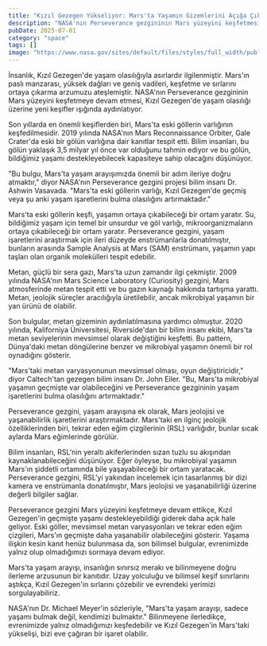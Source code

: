 ```yaml
---
title: "Kızıl Gezegen Yükseliyor: Mars'ta Yaşamın Gizemlerini Açığa Çıkarmak"
description: "NASA'nın Perseverance gezgininin Mars yüzeyini keşfetmesi, Kızıl Gezegen'de yaşam olasılığı üzerine yeni keşifler ışığında aydınlatıyor. Eski göllerden metan gizemlerine kadar, bilim insanlarının son bulgularını ve bunları insanlığın Dünya dışındaki yaşam arayışına ne anlama geldiğini inceliyoruz."
pubDate: 2025-07-01
category: "space"
tags: []
image: "https://www.nasa.gov/sites/default/files/styles/full_width/public/thumbnails/image/pia24466-16.jpg (NASA'nın Perseverance gezgininin Mars manzarasını yakalıyor)"
---
```


İnsanlık, Kızıl Gezegen'de yaşam olasılığıyla asırlardır ilgilenmiştir. Mars'ın paslı manzarası, yüksek dağları ve geniş vadileri, keşfetme ve sırlarını ortaya çıkarma arzumuzu ateşlemiştir. NASA'nın Perseverance gezgininin Mars yüzeyini keşfetmeye devam etmesi, Kızıl Gezegen'de yaşam olasılığı üzerine yeni keşifler ışığında aydınlatıyor.

Son yıllarda en önemli keşiflerden biri, Mars'ta eski göllerin varlığının keşfedilmesidir. 2019 yılında NASA'nın Mars Reconnaissance Orbiter, Gale Crater'da eski bir gölün varlığına dair kanıtlar tespit etti. Bilim insanları, bu gölün yaklaşık 3,5 milyar yıl önce var olduğunu tahmin ediyor ve bu gölün, bildiğimiz yaşamı destekleyebilecek kapasiteye sahip olacağını düşünüyor.

"Bu bulgu, Mars'ta yaşam arayışımızda önemli bir adım ileriye doğru atmaktır," diyor NASA'nın Perseverance gezgini projesi bilim insanı Dr. Ashwin Vasavada. "Mars'ta eski göllerin varlığı, Kızıl Gezegen'de geçmiş veya şu anki yaşam işaretlerini bulma olasılığını artırmaktadır."

Mars'ta eski göllerin keşfi, yaşamın ortaya çıkabileceği bir ortam yaratır. Su, bildiğimiz yaşam için temel bir unsurdur ve göl varlığı, mikroorganizmaların ortaya çıkabileceği bir ortam yaratır. Perseverance gezgini, yaşam işaretlerini araştırmak için ileri düzeyde enstrümanlarla donatılmıştır, bunların arasında Sample Analysis at Mars (SAM) enstrümanı, yaşamın yapı taşları olan organik molekülleri tespit edebilir.

Metan, güçlü bir sera gazı, Mars'ta uzun zamandır ilgi çekmiştir. 2009 yılında NASA'nın Mars Science Laboratory (Curiosity) gezgini, Mars atmosferinde metan tespit etti ve bu gazın kaynağı hakkında tartışma yarattı. Metan, jeolojik süreçler aracılığıyla üretilebilir, ancak mikrobiyal yaşamın bir yan ürünü de olabilir.

Son bulgular, metan gizeminin aydınlatılmasına yardımcı olmuştur. 2020 yılında, Kaliforniya Üniversitesi, Riverside'dan bir bilim insanı ekibi, Mars'ta metan seviyelerinin mevsimsel olarak değiştiğini keşfetti. Bu pattern, Dünya'daki metan döngülerine benzer ve mikrobiyal yaşamın önemli bir rol oynadığını gösterir.

"Mars'taki metan varyasyonunun mevsimsel olması, oyun değiştiricidir," diyor Caltech'tan gezegen bilim insanı Dr. John Eiler. "Bu, Mars'ta mikrobiyal yaşamın geçmişte var olabileceğini ve Perseverance gezgininin yaşam işaretlerini bulma olasılığını artırmaktadır."

Perseverance gezgini, yaşam arayışına ek olarak, Mars jeolojisi ve yaşanabilirlik işaretlerini araştırmaktadır. Mars'taki en ilginç jeolojik özelliklerinden biri, tekrar eden eğim çizgilerinin (RSL) varlığıdır, bunlar sıcak aylarda Mars eğimlerinde görülür.

Bilim insanları, RSL'nin yeraltı akiferlerinden sızan tuzlu su akışından kaynaklanabileceğini düşünüyor. Eğer öyleyse, bu mikrobiyal yaşamın Mars'ın şiddetli ortamında bile yaşayabileceği bir ortam yaratacak. Perseverance gezgini, RSL'yi yakından incelemek için tasarlanmış bir dizi kamera ve enstrümanla donatılmıştır, Mars jeolojisi ve yaşanabilirliği üzerine değerli bilgiler sağlar.

Perseverance gezgini Mars yüzeyini keşfetmeye devam ettikçe, Kızıl Gezegen'in geçmişte yaşamı destekleyebildiği giderek daha açık hale geliyor. Eski göller, mevsimsel metan varyasyonları ve tekrar eden eğim çizgileri, Mars'ın geçmişte daha yaşanabilir olabileceğini gösterir. Yaşama ilişkin kesin kanıt henüz bulunmasa da, son bilimsel bulgular, evrenimizde yalnız olup olmadığımızı sormaya devam ediyor.

Mars'ta yaşam arayışı, insanlığın sınırsız merakı ve bilinmeyene doğru ilerleme arzusunun bir kanıtıdır. Uzay yolculuğu ve bilimsel keşif sınırlarını aştıkça, Kızıl Gezegen'in sırlarını çözebilir ve evrendeki yerimizi sorgulayabiliriz.

NASA'nın Dr. Michael Meyer'in sözleriyle, "Mars'ta yaşam arayışı, sadece yaşamı bulmak değil, kendimizi bulmaktır." Bilinmeyene ilerledikçe, evrenimizde yalnız olmadığımızı keşfedebilir ve Kızıl Gezegen'in Mars'taki yükselişi, bizi eve çağıran bir işaret olabilir.